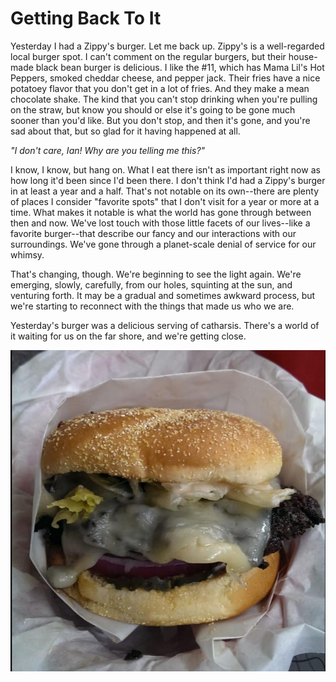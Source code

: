 # Getting Back To It

Yesterday I had a Zippy's burger. Let me back up. Zippy's is a well-regarded
local burger spot. I can't comment on the regular burgers, but their house-made
black bean burger is delicious. I like the #11, which has Mama Lil's Hot
Peppers, smoked cheddar cheese, and pepper jack. Their fries have a nice
potatoey flavor that you don't get in a lot of fries. And they make a mean
chocolate shake. The kind that you can't stop drinking when you're pulling on
the straw, but know you should or else it's going to be gone much sooner than
you'd like. But you don't stop, and then it's gone, and you're sad about that,
but so glad for it having happened at all.

_"I don't care, Ian! Why are you telling me this?"_

I know, I know, but hang on. What I eat there isn't as important right now as
how long it'd been since I'd been there. I don't think I'd had a Zippy's burger
in at least a year and a half. That's not notable on its own--there are plenty
of places I consider "favorite spots" that I don't visit for a year or more at
a time. What makes it notable is what the world has gone through between then
and now. We've lost touch with those little facets of our lives--like a
favorite burger--that describe our fancy and our interactions with our
surroundings. We've gone through a planet-scale denial of service for our
whimsy.

That's changing, though. We're beginning to see the light again. We're
emerging, slowly, carefully, from our holes, squinting at the sun, and
venturing forth. It may be a gradual and sometimes awkward process, but we're
starting to reconnect with the things that made us who we are. 

Yesterday's burger was a delicious serving of catharsis. There's a world of it
waiting for us on the far shore, and we're getting close.

![Zippy's black bean burger](img/day-22-zippys-burger.jpg)

